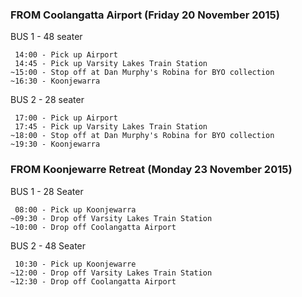 ### FROM Coolangatta Airport (Friday 20 November 2015)

BUS 1 - 48 seater

```
 14:00 - Pick up Airport
 14:45 - Pick up Varsity Lakes Train Station
~15:00 - Stop off at Dan Murphy's Robina for BYO collection
~16:30 - Koonjewarra
```

BUS 2 - 28 seater

```
 17:00 - Pick up Airport
 17:45 - Pick up Varsity Lakes Train Station
~18:00 - Stop off at Dan Murphy's Robina for BYO collection
~19:30 - Koonjewarra
```

### FROM Koonjewarre Retreat (Monday 23 November 2015)

BUS 1 - 28 Seater

```
 08:00 - Pick up Koonjewarra
~09:30 - Drop off Varsity Lakes Train Station
~10:00 - Drop off Coolangatta Airport
```

BUS 2 - 48 Seater

```
 10:30 - Pick up Koonjewarre
~12:00 - Drop off Varsity Lakes Train Station
~12:30 - Drop off Coolangatta Airport
```